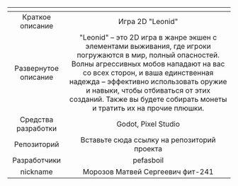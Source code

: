 | <!-- -->      | <!-- -->        |
|:-------------:|:---------------:|
| Краткое описание    | Игра 2D "Leonid"  |
| Развернутое описание| "Leonid" – это 2D игра в жанре экшен с элементами выживания, где игроки погружаются в мир, полный опасностей. Волны агрессивных мобов нападают на вас со всех сторон, и ваша единственная надежда – эффективно использовать оружие и навыки, чтобы отбиваться от этих созданий. Также вы будете собирать монеты и тратить их на прочие плюшки.  |
| Средства разработки   |  Godot, Pixel Studio |
| Репозиторий   | Вставьте сюда ссылку на репозиторий проекта |
|Разработчики| pefasboil |
| nickname | Морозов Матвей Сергеевич фит-241 |
